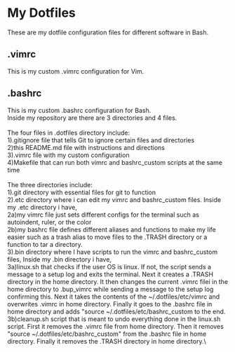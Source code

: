 # My Dotfiles
These are my dotfile configuration files for different software in Bash.
## .vimrc
This is my custom .vimrc configuration for Vim.
## .bashrc
This is my custom .bashrc configuration for Bash.\
Inside my repository are there are 3 directories and 4 files.\
\
The four files in .dotfiles directory include:\
1).gitignore file that tells Git to ignore certain files and directories\
2)this README.md file with instructions and directions\
3).vimrc file with my custom configuration\
4)Makefile that can run both vimrc and bashrc\_custom scripts at the same time\
\
The three directories include:\
1).git directory with essential files for git to function\
2).etc directory where i can edit my vimrc and bashrc\_custom files. Inside my .etc directory i have,\
2a)my vimrc file just sets different configs for the terminal such as autoindent, ruler, or the color\
2b)my bashrc file defines different aliases and functions to make my life easier such as a trash alias to move files to the .TRASH directory or a function to tar a directory.\
3).bin directory where I have scripts to run the vimrc and bashrc\_custom files, Inside my .bin directory i have,\
3a)linux.sh that checks if the user OS is linux. If not, the script sends a message to a setup log and exits the terminal. Next it creates a .TRASH directory in the home directory. It then changes the current .vimrc filei in the home directory to .bup\_vimrc while sending a message to the setup log confirming this. Next it takes the contents of the ~/.dotfiles/etc/vimrc and overwrites .vimrc in home directory. Finally it goes to the .bashrc file in home directory and adds "source ~/.dotfiles/etc/bashrc\_custom to the end.\
3b)cleanup.sh script that is meant to undo everything done in the linux.sh script. First it removes the .vimrc file from home directory. Then it removes "source ~/.dotfiles/etc/bashrc\_custom" from the .bashrc file in home directory. Finally it removes the .TRASH directory in home directory.\
